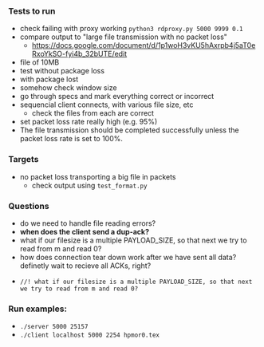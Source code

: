### Tests to run 
- check failing with proxy working `python3 rdproxy.py 5000 9999 0.1`
- compare output to "large file transmission with no packet loss" 
  - https://docs.google.com/document/d/1p1woH3vKU5hAxrpb4j5aT0eRxoYkSO-fyi4b_32bUTE/edit
- file of 10MB
- test without package loss
- with package lost
- somehow check window size
- go through specs and mark everything correct or incorrect
- sequencial client connects, with various file size, etc
  - check the files from each are correct
- set packet loss rate really high (e.g. 95%) 
-   The file transmission should be completed successfully unless the packet loss rate is set to 100%.

### Targets
- no packet loss transporting a big file in packets
  - check output using `test_format.py`


### Questions
- do we need to handle file reading errors? 
- **when does the client send a dup-ack?**
- what if our filesize is a multiple PAYLOAD_SIZE, so that next we try to read from m and read 0?
- how does connection tear down work after we have sent all data? definetly wait to recieve all ACKs, right? 
-     //! what if our filesize is a multiple PAYLOAD_SIZE, so that next we try to read from m and read 0?


### Run examples: 
- `./server 5000 25157`
- `./client localhost 5000 2254 hpmor0.tex`